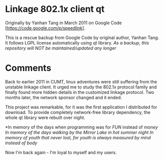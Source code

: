 Linkage 802.1x client qt
===================

Originally by Yanhan Tang in March 2011 on Google Code [https://code.google.com/p/speedlink].

This is a rescue backup from Google Code by original author, Yanhan Tang.
It follows LGPL license automatically using qt library. *As a backup, this repository will NOT be maintained/updated any longer*

# Comments
Back to earlier 2011 in CUMT, linux adventures were still suffering from the unstable linkage client. It urged me to study the 802.1x protocol family and finally found more hidden details in the customized linkage protocol. Two months later, the network sponsor changed and it ended.

This project was remarkable, for it was the first application I distributed for download. To provide completely network-free library dependency, the whole qt library were rebuilt over night. 

*In memory of the days when programming was for *FUN* instead of *money*
*In memory of the days walking by the Mirror Lake in hot summer night*
*In memory of youth that never lost, for youth is always measured by mind instead of body*

Now I'm back again - I'm loyal to myself and my users.